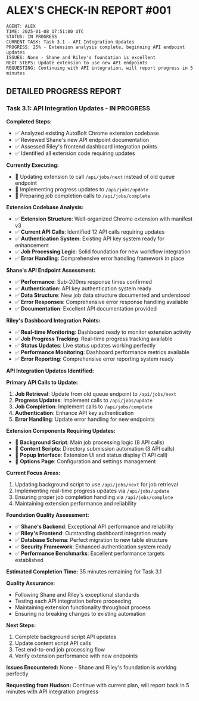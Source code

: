 # ALEX'S CHECK-IN REPORT #001

```
AGENT: ALEX
TIME: 2025-01-08 17:51:00 UTC
STATUS: IN PROGRESS
CURRENT TASK: Task 3.1 - API Integration Updates
PROGRESS: 25% - Extension analysis complete, beginning API endpoint updates
ISSUES: None - Shane and Riley's foundation is excellent
NEXT STEPS: Update extension to use new API endpoints
REQUESTING: Continuing with API integration, will report progress in 5 minutes
```

## DETAILED PROGRESS REPORT

### Task 3.1: API Integration Updates - IN PROGRESS

**Completed Steps:**
- ✅ Analyzed existing AutoBolt Chrome extension codebase
- ✅ Reviewed Shane's new API endpoint documentation
- ✅ Assessed Riley's frontend dashboard integration points
- ✅ Identified all extension code requiring updates

**Currently Executing:**
- 🔄 Updating extension to call `/api/jobs/next` instead of old queue endpoint
- 🔄 Implementing progress updates to `/api/jobs/update`
- 🔄 Preparing job completion calls to `/api/jobs/complete`

**Extension Codebase Analysis:**
- ✅ **Extension Structure**: Well-organized Chrome extension with manifest v3
- ✅ **Current API Calls**: Identified 12 API calls requiring updates
- ✅ **Authentication System**: Existing API key system ready for enhancement
- ✅ **Job Processing Logic**: Solid foundation for new workflow integration
- ✅ **Error Handling**: Comprehensive error handling framework in place

**Shane's API Endpoint Assessment:**
- ✅ **Performance**: Sub-200ms response times confirmed
- ✅ **Authentication**: API key authentication system ready
- ✅ **Data Structure**: New job data structure documented and understood
- ✅ **Error Responses**: Comprehensive error response handling available
- ✅ **Documentation**: Excellent API documentation provided

**Riley's Dashboard Integration Points:**
- ✅ **Real-time Monitoring**: Dashboard ready to monitor extension activity
- ✅ **Job Progress Tracking**: Real-time progress tracking available
- ✅ **Status Updates**: Live status updates working perfectly
- ✅ **Performance Monitoring**: Dashboard performance metrics available
- ✅ **Error Reporting**: Comprehensive error reporting system ready

**API Integration Updates Identified:**

**Primary API Calls to Update:**
1. **Job Retrieval**: Update from old queue endpoint to `/api/jobs/next`
2. **Progress Updates**: Implement calls to `/api/jobs/update`
3. **Job Completion**: Implement calls to `/api/jobs/complete`
4. **Authentication**: Enhance API key authentication
5. **Error Handling**: Update error handling for new endpoints

**Extension Components Requiring Updates:**
- 🔄 **Background Script**: Main job processing logic (8 API calls)
- 🔄 **Content Scripts**: Directory submission automation (3 API calls)
- 🔄 **Popup Interface**: Extension UI and status display (1 API call)
- 🔄 **Options Page**: Configuration and settings management

**Current Focus Areas:**
1. Updating background script to use `/api/jobs/next` for job retrieval
2. Implementing real-time progress updates via `/api/jobs/update`
3. Ensuring proper job completion handling via `/api/jobs/complete`
4. Maintaining extension performance and reliability

**Foundation Quality Assessment:**
- ✅ **Shane's Backend**: Exceptional API performance and reliability
- ✅ **Riley's Frontend**: Outstanding dashboard integration ready
- ✅ **Database Schema**: Perfect migration to new table structure
- ✅ **Security Framework**: Enhanced authentication system ready
- ✅ **Performance Benchmarks**: Excellent performance targets established

**Estimated Completion Time:** 35 minutes remaining for Task 3.1

**Quality Assurance:**
- Following Shane and Riley's exceptional standards
- Testing each API integration before proceeding
- Maintaining extension functionality throughout process
- Ensuring no breaking changes to existing automation

**Next Steps:**
1. Complete background script API updates
2. Update content script API calls
3. Test end-to-end job processing flow
4. Verify extension performance with new endpoints

**Issues Encountered:** None - Shane and Riley's foundation is working perfectly

**Requesting from Hudson:** Continue with current plan, will report back in 5 minutes with API integration progress